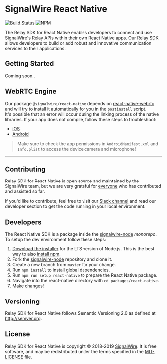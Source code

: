 # SignalWire React Native

[![Build Status](https://ci.signalwire.com/api/badges/signalwire/signalwire-node/status.svg)](https://ci.signalwire.com/signalwire/signalwire-node) ![NPM](https://img.shields.io/npm/v/@signalwire/react-native.svg?color=brightgreen)

The Relay SDK for React Native enables developers to connect and use SignalWire's Relay APIs within their own React Native apps. Our Relay SDK allows developers to build or add robust and innovative communication services to their applications.

## Getting Started

Coming soon..

## WebRTC Engine

Our package `@signalwire/react-native` depends on [react-native-webrtc](https://github.com/react-native-webrtc/react-native-webrtc) and will try to install it automatically for you in the `postinstall` script.\
It's possible that an error will occur during the linking process of the native libraries. If your app does not compile, follow these steps to troubleshoot:

- [iOS](https://github.com/react-native-webrtc/react-native-webrtc/blob/master/Documentation/iOSInstallation.md)
- [Android](https://github.com/react-native-webrtc/react-native-webrtc/blob/master/Documentation/AndroidInstallation.md)

> Make sure to check the app permissions in `AndroidManifest.xml` and `Info.plist` to access the device camera and microphone!

---

## Contributing

Relay SDK for React Native is open source and maintained by the SignalWire team, but we are very grateful for [everyone](https://github.com/signalwire/signalwire-node/contributors) who has contributed and assisted so far.

If you'd like to contribute, feel free to visit our [Slack channel](https://signalwire.community/) and read our developer section to get the code running in your local environment.

## Developers

The React Native SDK is a package inside the [signalwire-node](https://github.com/signalwire/signalwire-node) _monorepo_. To setup the dev environment follow these steps:

1. [Download the installer](https://nodejs.org/) for the LTS version of Node.js. This is the best way to also [install npm](https://blog.npmjs.org/post/85484771375/how-to-install-npm#_=_).
2. Fork the [signalwire-node](https://github.com/signalwire/signalwire-node) repository and clone it.
3. Create a new branch from `master` for your change.
4. Run `npm install` to install global dependencies.
5. Run `npm run setup react-native` to prepare the React Native package.
6. Navigate into the react-native directory with `cd packages/react-native`.
7. Make changes!

## Versioning

Relay SDK for React Native follows Semantic Versioning 2.0 as defined at <http://semver.org>.

## License

Relay SDK for React Native is copyright © 2018-2019
[SignalWire](http://signalwire.com). It is free software, and may be redistributed under the terms specified in the [MIT-LICENSE](https://github.com//signalwire/signalwire-node/blob/master/LICENSE) file.
